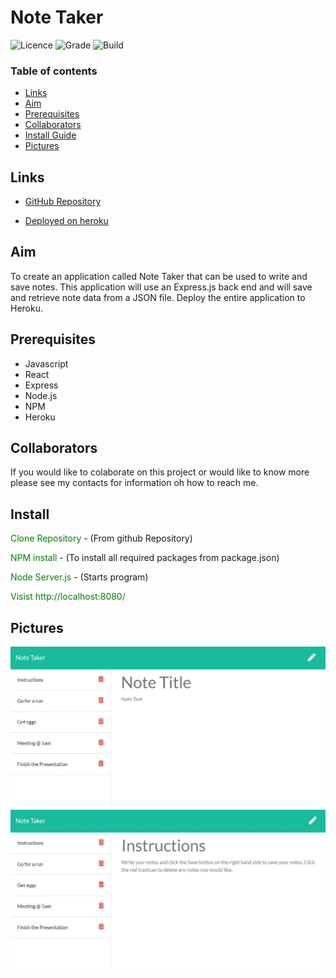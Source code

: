 # Note Taker

![Licence](https://img.shields.io/badge/Licence-MIT-yellow)
![Grade](https://img.shields.io/badge/Grade-A%2B-blue)
![Build](https://img.shields.io/badge/Build-Pass-green)

### Table of contents

- [Links](##Links)
- [Aim](##Aim)
- [Prerequisites](##Prerequisites)
- [Collaborators](##collaborators)
- [Install Guide](##Install)
- [Pictures](##Pictures)

## Links

- [GitHub Repository](https://github.com/ChrisOnions/Note_Taker)

- [Deployed on heroku](https://shielded-escarpment-72538.herokuapp.com/)

## Aim

To create an application called Note Taker that can be used to write and save notes. This application will use an Express.js back end and will save and retrieve note data from a JSON file. Deploy the entire application to Heroku.

## Prerequisites

- Javascript
- React
- Express
- Node.js
- NPM
- Heroku

## Collaborators

If you would like to colaborate on this project or would like to know more please see my contacts for information oh how to reach me.

## Install

<span style="color:green">Clone Repository</span> - (From github Repository)

<span style="color:green">NPM install</span> - (To install all required packages from package.json)

<span style="color:green">Node Server.js</span> - (Starts program)

<span style="color:green">Visist http://localhost:8080/</span>

## Pictures

![Existing notes are listed in the left-hand column with empty fields on the right-hand side for the new note’s title and text.](./Assets\express-note-taker.JPG)
![Note titled “Balance accounts” reads, “Balance account books by end of day Monday,” with other notes listed on the left.](./Assets/express-demo-02.png)
